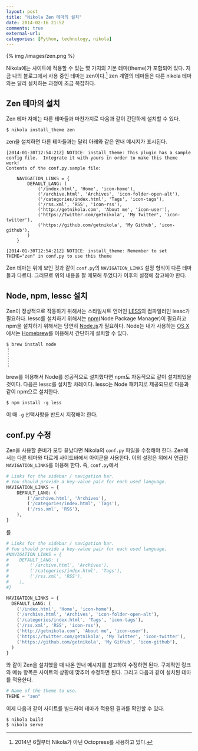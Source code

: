 ```yaml
---
layout: post
title: "Nikola Zen 테마의 설치"
date: 2014-02-16 21:52
comments: true
external-url:
categories: [Python, technology, nikola]
---
```

{% img /images/zen.png %}

Nikola에는 사이트에 적용할 수 있는 몇 가지의 기본 테마(theme)가 포함되어 있다. 지금 나의 블로그에서 사용 중인 테마는 zen이다.[^1] zen 계열의 테마들은 다른 nikola 테마와는 달리 설치하는 과정이 조금 복잡하다. 

<!--more-->

## Zen 테마의 설치

Zen 테마 자체는 다른 테마들과 마찬가지로 다음과 같이 간단하게 설치할 수 있다.

``` shell-session
$ nikola install_theme zen
```

zen을 설치하면 다른 테마들과는 달리 아래와 같은 안내 메시지가 표시된다.

``` shell-session
[2014-01-30T12:54:21Z] NOTICE: install_theme: This plugin has a sample config file.  Integrate it with yours in order to make this theme work!
Contents of the conf.py.sample file:

    NAVIGATION_LINKS = {
        DEFAULT_LANG: (
            ('/index.html', 'Home', 'icon-home'),
            ('/archive.html', 'Archives', 'icon-folder-open-alt'),
            ('/categories/index.html', 'Tags', 'icon-tags'),
            ('/rss.xml', 'RSS', 'icon-rss'),
            ('http://getnikola.com', 'About me', 'icon-user'),
            ('https://twitter.com/getnikola', 'My Twitter', 'icon-twitter'),
            ('https://github.com/getnikola', 'My Github', 'icon-github'),
        )
    }

[2014-01-30T12:54:21Z] NOTICE: install_theme: Remember to set THEME="zen" in conf.py to use this theme
```

Zen 테마는 위에 보인 것과 같이 `conf.py`의 `NAVIGATION_LINKS` 설정 형식이 다른 테마들과 다르다. 그러므로 위의 내용을 잘 메모해 두었다가 이후의 설정에 참고해야 한다.

## Node, npm, lessc 설치

Zen이 정상적으로 작동하기 위해서는 스타일시트 언어인 [LESS](http://en.wikipedia.org/wiki/LESS_\(stylesheet_language\))의 컴파일러인 lessc가 필요하다. lessc를 설치하기 위해서는 [npm](http://en.wikipedia.org/wiki/Npm_\(software\))(Node Package Manager)이 필요하고 npm을 설치하기 위해서는 당연히 [Node.js](http://en.wikipedia.org/wiki/Node.js)가 필요하다. Node는 내가 사용하는 [OS X](http://en.wikipedia.org/wiki/OS_X)에서는 [Homebrew](http://en.wikipedia.org/wiki/Homebrew_\(package_management_software\))를 이용해서 간단하게 설치할 수 있다.
    
``` shell-session
$ brew install node
⋮
⋮
⋮
⋮
```

brew를 이용해서 Node를 성공적으로 설치했다면 npm도 자동적으로 같이 설치되었을 것이다. 다음은 lessc를 설치할 차례이다. lessc는 Node 패키지로 제공되므로 다음과 같이 npm으로 설치한다.

``` shell-session
$ npm install -g less
```

이 때 `-g` 선택사항을 반드시 지정해야 한다.

## conf.py 수정

Zen을 사용할 준비가 모두 끝났다면 Nikola의 `conf.py` 파일을 수정해야 한다. Zen에서는 다른 테마와 다르게 사이드바에서 아이콘을 사용한다.
이의 설정은 위에서 언급한 `NAVIGATION_LINKS`를 이용해 한다. 즉, `conf.py`에서

``` python
# Links for the sidebar / navigation bar.
# You should provide a key-value pair for each used language.
NAVIGATION_LINKS = {
    DEFAULT_LANG: (
        ('/archive.html', 'Archives'),
        ('/categories/index.html', 'Tags'),
        ('/rss.xml', 'RSS'),
    ),
} 
```

를 

``` python
# Links for the sidebar / navigation bar.
# You should provide a key-value pair for each used language.
#NAVIGATION_LINKS = {
#    DEFAULT_LANG: (
#        ('/archive.html', 'Archives'),
#        ('/categories/index.html', 'Tags'),
#        ('/rss.xml', 'RSS'),
#    ),
#}

NAVIGATION_LINKS = {
  DEFAULT_LANG: (
    ('/index.html', 'Home', 'icon-home'),
    ('/archive.html', 'Archives', 'icon-folder-open-alt'),
    ('/categories/index.html', 'Tags', 'icon-tags'),
    ('/rss.xml', 'RSS', 'icon-rss'),
    ('http://getnikola.com', 'About me', 'icon-user'),
    ('https://twitter.com/getnikola', 'My Twitter', 'icon-twitter'),
    ('https://github.com/getnikola', 'My Github', 'icon-github'),
  )
} 
```

와 같이 Zen을 설치했을 때 나온 안내 메시지를 참고하여 수정하면 된다. 구체적인 링크와 메뉴 항목은 사이트의 상황에 맞추어 수정하면 된다. 그리고 다음과 같이 설치된 테마를 적용한다.

``` python
# Name of the theme to use.
THEME = "zen"
```

이제 다음과 같이 사이트를 빌드하여 테마가 적용된 결과를 확인할 수 있다.

``` shell-session
$ nikola build
$ nikola serve
```

[^1]: 2014년 6월부터 Nikola가 아닌 Octopress를 사용하고 있다.
